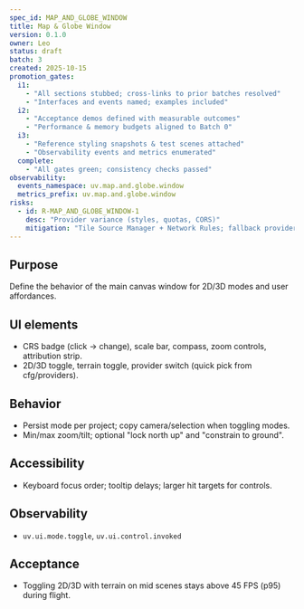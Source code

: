 ```yaml
---
spec_id: MAP_AND_GLOBE_WINDOW
title: Map & Globe Window
version: 0.1.0
owner: Leo
status: draft
batch: 3
created: 2025-10-15
promotion_gates:
  i1:
    - "All sections stubbed; cross-links to prior batches resolved"
    - "Interfaces and events named; examples included"
  i2:
    - "Acceptance demos defined with measurable outcomes"
    - "Performance & memory budgets aligned to Batch 0"
  i3:
    - "Reference styling snapshots & test scenes attached"
    - "Observability events and metrics enumerated"
  complete:
    - "All gates green; consistency checks passed"
observability:
  events_namespace: uv.map.and.globe.window
  metrics_prefix: uv.map.and.globe.window
risks:
  - id: R-MAP_AND_GLOBE_WINDOW-1
    desc: "Provider variance (styles, quotas, CORS)"
    mitigation: "Tile Source Manager + Network Rules; fallback providers and offline cache"
---
```


## Purpose
Define the behavior of the main canvas window for 2D/3D modes and user affordances.

## UI elements
- CRS badge (click → change), scale bar, compass, zoom controls, attribution strip.
- 2D/3D toggle, terrain toggle, provider switch (quick pick from cfg/providers).

## Behavior
- Persist mode per project; copy camera/selection when toggling modes.
- Min/max zoom/tilt; optional "lock north up" and "constrain to ground".

## Accessibility
- Keyboard focus order; tooltip delays; larger hit targets for controls.

## Observability
- `uv.ui.mode.toggle`, `uv.ui.control.invoked`

## Acceptance
- Toggling 2D/3D with terrain on mid scenes stays above 45 FPS (p95) during flight.
